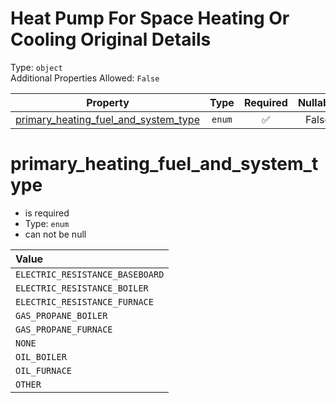 
Heat Pump For Space Heating Or Cooling Original Details
=======================================================
  
Type: `object`  
Additional Properties Allowed: `False`  
  

|Property|Type|Required|Nullable|Format|Title|
| :---: | :---: | :---: | :---: | :---: | :---: |
|[primary_heating_fuel_and_system_type](#primary_heating_fuel_and_system_type)|`enum`|:white_check_mark:|False|||

primary_heating_fuel_and_system_type
====================================
  
  
  

- is required
- Type: ``enum``
- can not be null
  

|Value|
| :--- |
|`ELECTRIC_RESISTANCE_BASEBOARD`|
|`ELECTRIC_RESISTANCE_BOILER`|
|`ELECTRIC_RESISTANCE_FURNACE`|
|`GAS_PROPANE_BOILER`|
|`GAS_PROPANE_FURNACE`|
|`NONE`|
|`OIL_BOILER`|
|`OIL_FURNACE`|
|`OTHER`|
  
